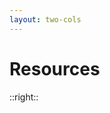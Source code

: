 ```yaml
---
layout: two-cols
---
```


# Resources

<v-clicks>


</v-clicks>

::right::

<v-clicks>






</v-clicks>

<!-- The MongoDB Shell, mongosh, is a JavaScript and Node.js REPL environment for interacting with MongoDB deployments in Atlas  , locally, or on another remote host. Use the MongoDB Shell to test queries and interact with the data in your MongoDB database.

If you would like more native approach in MongoDB 

* Good to check setting parameter is_root = True
[https://beanie-odm.dev/tutorial/inheritance/](https://beanie-odm.dev/tutorial/inheritance/)

-->